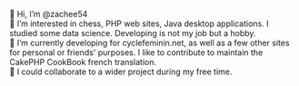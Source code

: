 👋 Hi, I’m @zachee54<br/>
👀 I’m interested in chess, PHP web sites, Java desktop applications. I studied some data science. Developing is not my job but a hobby.<br/>
🌱 I’m currently developing for cyclefeminin.net, as well as a few other sites for personal or friends' purposes. I like to contribute to maintain the CakePHP CookBook french translation.<br/>
💞️ I could collaborate to a wider project during my free time.

<!---
zachee54/zachee54 is a ✨ special ✨ repository because its `README.md` (this file) appears on your GitHub profile.
You can click the Preview link to take a look at your changes.
--->
